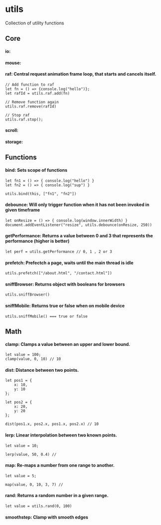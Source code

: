 # utils

Collection of utility functions

## Core


#### io:
#### mouse:


#### raf: Central request animation frame loop, that starts and cancels itself.

```
// Add function to raf
let fn = () => {console.log("hello")};
let rafId = utils.raf.add(fn)

// Remove function again
utils.raf.remove(rafId)

// Stop raf
utils.raf.stop();
```

#### scroll:
#### storage:

## Functions
#### bind: Sets scope of functions
```
let fn1 = () => { console.log("hello") }
let fn2 = () => { console.log("sup") }

utils.bind(this, ["fn1", "fn2"])
```

#### debounce: Will only trigger function when it has not been invoked in given timeframe
```
let onResize = () => { console.log(window.innerWidth) }
document.addEventListener("resize", utils.debounce(onResize, 250))
```


#### getPerformance: Returns a value between 0 and 3 that represents the performance (higher is better)
```
let perf = utils.getPerformance // 0, 1 , 2 or 3
```


#### prefetch: Prefectch a page, waits until the main thread is idle
```
utils.prefetch(["/about.html", "/contact.html"])
```

#### sniffBrowser: Returns object with booleans for browsers
```
utils.sniffBrowser()
```

#### sniffMobile: Returns true or false when on mobile device
```
utils.sniffMobile() === true or false
```

## Math

#### clamp: Clamps a value between an upper and lower bound.

```
let value = 100;
clamp(value, 0, 10) // 10
```

#### dist: Distance between two points.

```
let pos1 = {
	x: 10,
	y: 10	
};

let pos2 = {
	x: 20,
	y: 20	
};

dist(pos1.x, pos2.x, pos1.x, pos2.x) // 10
```

#### lerp: Linear interpolation between two known points.
```
let value = 10;

lerp(value, 50, 0.4) //
```

#### map: Re-maps a number from one range to another.
```
let value = 5;

map(value, 0, 10, 3, 7) //
```

#### rand: Returns a random number in a given range.
```
let value = utils.rand(0, 100)
```

#### smoothstep: Clamp with smooth edges